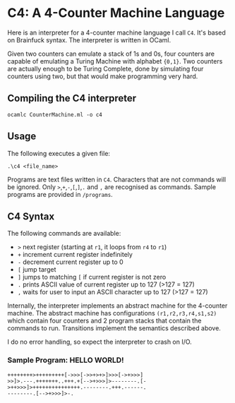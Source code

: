 # C4: A 4-Counter Machine Language
Here is an interpreter for a 4-counter machine language I call `C4`. It's
based on Brainfuck syntax. The interpreter is written in OCaml.

Given two counters can emulate a stack of 1s and 0s, four counters are
capable of emulating a Turing Machine with alphabet `{0,1}`. Two counters 
are actually enough to be Turing Complete, done by simulating four
counters using two, but that would make programming very hard.

## Compiling the C4 interpreter

    ocamlc CounterMachine.ml -o c4

## Usage
The following executes a given file:

    .\c4 <file_name>

Programs are text files written in `C4`. Characters that are not
commands will be ignored. Only `>`,`+`,`-`,`[`,`]`,`.` and `,` are
recognised as commands. Sample programs are provided in `/programs`.

## C4 Syntax
The following commands are available:
- `>` next register (starting at `r1`, it loops from `r4` to `r1`)
- `+` increment current register indefinitely
- `-` decrement current register up to 0
- `[` jump target
- `]` jumps to matching `[` if current register is not zero
- `.` prints ASCII value of current register up to 127 (>127 = 127)
- `,` waits for user to input an ASCII character up to 127 (>127 = 127)

Internally, the interpreter implements an abstract machine for the
4-counter machine. The abstract machine has configurations 
`(r1,r2,r3,r4,s1,s2)` which contain four counters and 2 program
stacks that contain the commands to run. Transitions implement the
semantics described above.

I do no error handling, so expect the interpreter to crash on I/O.

### Sample Program: HELLO WORLD!

    ++++++++>+++++++++[->>>[->>+>+>]>>>[->+>>>]
	>>]>.---.+++++++..+++.+[-->+>>>]>--------.[-
	>++>>>]>+++++++++++++++.--------.+++.------.
	--------.[-->+>>>]>-.
